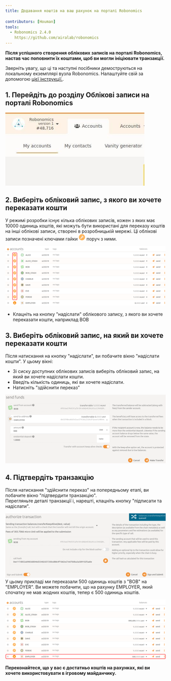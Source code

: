 ```yaml
---
title: Додавання коштів на ваш рахунок на порталі Robonomics 

contributors: [Houman]
tools:   
  - Robonomics 2.4.0
    https://github.com/airalab/robonomics
---
```


**Після успішного створення облікових записів на порталі Robonomics, настав час поповнити їх коштами, щоб ви могли ініціювати транзакції.**

<robo-wiki-note type="warnвg" title="Dev Node">

Зверніть увагу, що ці та наступні посібники демоструються на локальному екземплярі вузла Robonomics. Налаштуйте свій за допомогою [цієї інструкції.](/docs/run-dev-node).

</robo-wiki-note>

## 1. Перейдіть до розділу Облікові записи на порталі Robonomics 

![Accounts](../images/creating-an-account/portal-top-left.jpg "Accounts")

## 2. Виберіть обліковий запис, з якого ви хочете переказати кошти

У режимі розробки існує кілька облікових записів, кожен з яких має 10000 одиниць коштів, які можуть бути використані для переказу коштів на інші облікові записи, створені в розробницькій мережі. Ці облікові записи позначені ключами гайки <img alt="wrench sign" src="../images/adding-funds/wrench.png" width="20" /> поруч з ними.

![Accounts-for-sending](../images/adding-funds/accounts-for-sending.svg "Accounts-for-sending")

- Клацніть на кнопку "надіслати" облікового запису, з якого ви хочете переказати кошти, наприклад BOB

## 3. Виберіть обліковий запис, на який ви хочете переказати кошти
Після натискання на кнопку "надіслати", ви побачите вікно "надіслати кошти". У цьому вікні:

- Зі сиску доступних облікових записів виберіть обліковий запис, на який ви хочете надіслати кошти.
- Введіть кількість одиниць, які ви хочете надіслати.
- Натисніть "здійснити переказ"

![Transfer-Funds](../images/adding-funds/send-funds.png "Transfer-Funds")

## 4. Підтвердіть транзакцію

Після натискання "здійснити переказ" на попередньому етапі, ви побачите вікно "підтвердити транзакцію".<br/>
Перегляньте деталі транзакції і, нарешті, клацніть кнопку "підписати та надіслати".

![sign-transaction](../images/adding-funds/sign-transaction.png "sign-transaction")
У цьому прикладі ми переказали 500 одиниць коштів з "BOB" на "EMPLOYER". Ви можете побачити, що на рахунку EMPLOYER, який спочатку не мав жодних коштів, тепер є 500 одиниць коштів.

![funds-added](../images/adding-funds/funds-added.svg "funds-added")

**Переконайтеся, що у вас є достатньо коштів на рахунках, які ви хочете використовувати в ігровому майданчику.**